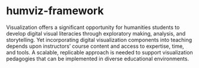 # humviz-framework
Visualization offers a significant opportunity for humanities students to develop digital visual literacies through exploratory making, analysis, and storytelling. Yet incorporating digital visualization components into teaching depends upon instructors’ course content and access to expertise, time, and tools. A scalable, replicable approach is needed to support visualization pedagogies that can be implemented in diverse educational environments.
